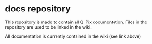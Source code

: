 # docs repository

This repository is made to contain all Q-Pix documentation. Files in the repository are used to be linked in the wiki.

All documentation is currently contained in the wiki (see link above)
